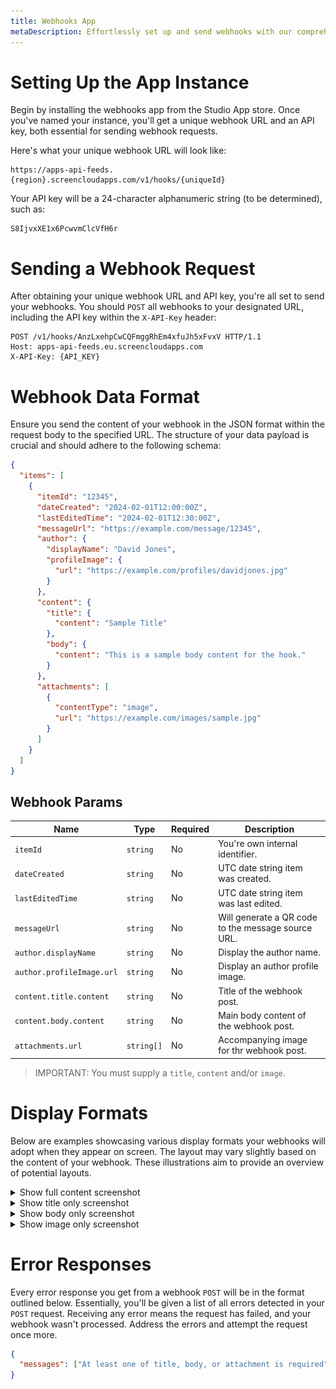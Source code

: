 ```yaml
---
title: Webhooks App
metaDescription: Effortlessly set up and send webhooks with our comprehensive guide.
---
```


# Setting Up the App Instance

Begin by installing the webhooks app from the Studio App store. Once you've named your instance, you'll get a unique webhook URL and an API key, both essential for sending webhook requests.

Here's what your unique webhook URL will look like:

```
https://apps-api-feeds.{region}.screencloudapps.com/v1/hooks/{uniqueId}
```

Your API key will be a 24-character alphanumeric string (to be determined), such as:

```
S8IjvxXE1x6PcwvmClcVfH6r
```

# Sending a Webhook Request

After obtaining your unique webhook URL and API key, you're all set to send your webhooks. You should `POST` all webhooks to your designated URL, including the API key within the `X-API-Key` header:

```shell
POST /v1/hooks/AnzLxehpCwCQFmggRhEm4xfuJh5xFvxV HTTP/1.1
Host: apps-api-feeds.eu.screencloudapps.com
X-API-Key: {API_KEY}
```

# Webhook Data Format

Ensure you send the content of your webhook in the JSON format within the request body to the specified URL. The structure of your data payload is crucial and should adhere to the following schema:

```json
{
  "items": [
    {
      "itemId": "12345",
      "dateCreated": "2024-02-01T12:00:00Z",
      "lastEditedTime": "2024-02-01T12:30:00Z",
      "messageUrl": "https://example.com/message/12345",
      "author": {
        "displayName": "David Jones",
        "profileImage": {
          "url": "https://example.com/profiles/davidjones.jpg"
        }
      },
      "content": {
        "title": {
          "content": "Sample Title"
        },
        "body": {
          "content": "This is a sample body content for the hook."
        }
      },
      "attachments": [
        {
          "contentType": "image",
          "url": "https://example.com/images/sample.jpg"
        }
      ]
    }
  ]
}
```

## Webhook Params

| Name                      | Type       | Required | Description                                        |
| ------------------------- | ---------- | -------- | -------------------------------------------------- |
| `itemId`                  | `string`   | No       | You're own internal identifier.                    |
| `dateCreated`             | `string`   | No       | UTC date string item was created.                  |
| `lastEditedTime`          | `string`   | No       | UTC date string item was last edited.              |
| `messageUrl`              | `string`   | No       | Will generate a QR code to the message source URL. |
| `author.displayName`      | `string`   | No       | Display the author name.                           |
| `author.profileImage.url` | `string`   | No       | Display an author profile image.                   |
| `content.title.content`   | `string`   | No       | Title of the webhook post.                         |
| `content.body.content`    | `string`   | No       | Main body content of the webhook post.             |
| `attachments.url`         | `string[]` | No       | Accompanying image for thr webhook post.           |

> IMPORTANT: You must supply a `title`, `content` and/or `image`.

# Display Formats

Below are examples showcasing various display formats your webhooks will adopt when they appear on screen. The layout may vary slightly based on the content of your webhook. These illustrations aim to provide an overview of potential layouts.

<details>
  <summary>Show full content screenshot</summary>

![title only post](./images/hook-all.png)

</details>

<details>
  <summary>Show title only screenshot</summary>

![title only post](./images/hook-title-only.png)

</details>

<details>
  <summary>Show body only screenshot</summary>

![body only post](./images/hook-body-only.png)

</details>

<details>
  <summary>Show image only screenshot</summary>

![image only post](./images/hook-image-only.png)

</details>

# Error Responses

Every error response you get from a webhook `POST` will be in the format outlined below. Essentially, you'll be given a list of all errors detected in your `POST` request. Receiving any error means the request has failed, and your webhook wasn't processed. Address the errors and attempt the request once more.

```json
{
  "messages": ["At least one of title, body, or attachment is required"]
}
```
